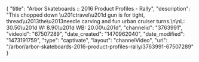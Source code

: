 {
    "title": "Arbor Skateboards :: 2016 Product Profiles - Rally",
    "description": "This chopped down \u201ctravel\u201d gun is for tight, thread\u2013the\u2013needle carving and fun urban cruiser turns.\n\nL: 30.50\u201d  W: 8.90\u201d  WB: 20.00\u201d",
    "channelid": "3763991",
    "videoid": "67507289",
    "date_created": "1470962040",
    "date_modified": "1473191759",
    "type": "captivate",
    "layout": "channelVideo",
    "url": "\/arbor\/arbor-skateboards-2016-product-profiles-rally\/3763991-67507289"
}